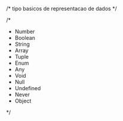 /* tipo basicos de representacao de dados */

/*
- Number
- Boolean
- String
- Array
- Tuple
- Enum
- Any
- Void
- Null
- Undefined
- Never
- Object



*/